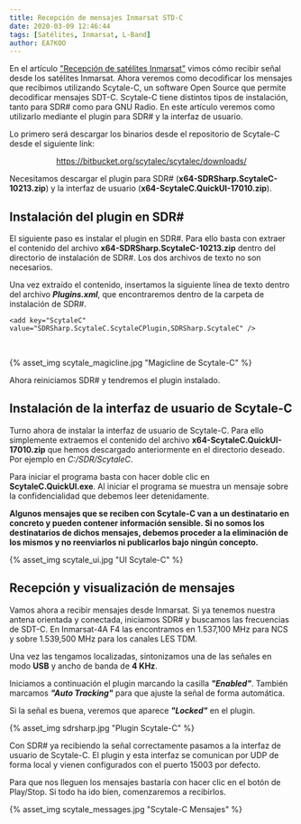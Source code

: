```yaml
---
title: Recepción de mensajes Inmarsat STD-C
date: 2020-03-09 12:46:44
tags: [Satélites, Inmarsat, L-Band]
author: EA7KOO
---
```


En el artículo ["Recepción de satélites Inmarsat"](https://sdr-es.com/2020/03/06/recepcion-inmarsat/) vimos cómo recibir señal desde los satélites Inmarsat. Ahora veremos como decodificar los mensajes que recibimos utilizando Scytale-C, un software Open Source que permite decodificar mensajes SDT-C.
Scytale-C tiene distintos tipos de instalación, tanto para SDR# como para GNU Radio. En este artículo veremos como utilizarlo mediante el plugin para SDR# y la interfaz de usuario.

<!-- more -->

Lo primero será descargar los binarios desde el repositorio de Scytale-C desde el siguiente link:

[<center>https://bitbucket.org/scytalec/scytalec/downloads/</center>](https://bitbucket.org/scytalec/scytalec/downloads/)

Necesitamos descargar el plugin para SDR# (**x64-SDRSharp.ScytaleC-10213.zip**) y la interfaz de usuario (**x64-ScytaleC.QuickUI-17010.zip**).

## Instalación del plugin en SDR#

El siguiente paso es instalar el plugin en SDR#. Para ello basta con extraer el contenido del archivo **x64-SDRSharp.ScytaleC-10213.zip** dentro del directorio de instalación de SDR#. Los dos archivos de texto no son necesarios.

Una vez extraído el contenido, insertamos la siguiente línea de texto dentro del archivo _**Plugins.xml**_, que encontraremos dentro de la carpeta de instalación de SDR#.

```
<add key="ScytaleC" value="SDRSharp.ScytaleC.ScytaleCPlugin,SDRSharp.ScytaleC" />
```
</br>

{% asset_img scytale_magicline.jpg "Magicline de Scytale-C" %}

Ahora reiniciamos SDR# y tendremos el plugin instalado.


## Instalación de la interfaz de usuario de Scytale-C

Turno ahora de instalar la interfaz de usuario de Scytale-C. Para ello simplemente extraemos el contenido del archivo **x64-ScytaleC.QuickUI-17010.zip** que hemos descargado anteriormente en el directorio deseado. Por ejemplo en *C:/SDR/ScytaleC*.

Para iniciar el programa basta con hacer doble clic en **ScytaleC.QuickUI.exe**. Al iniciar el programa se muestra un mensaje sobre la confidencialidad que debemos leer detenidamente.

**Algunos mensajes que se reciben con Scytale-C van a un destinatario en concreto y pueden contener información sensible. Si no somos los destinatarios de dichos mensajes, debemos proceder a la eliminación de los mismos y no reenviarlos ni publicarlos bajo ningún concepto.**

{% asset_img scytale_ui.jpg "UI Scytale-C" %}

## Recepción y visualización de mensajes

Vamos ahora a recibir mensajes desde Inmarsat. Si ya tenemos nuestra antena orientada y conectada, iniciamos SDR# y buscamos las frecuencias de SDT-C. En Inmarsat-4A F4 las encontramos en 1.537,100 MHz para NCS y sobre 1.539,500 MHz para los canales LES TDM.

Una vez las tengamos localizadas, sintonizamos una de las señales en modo **USB** y ancho de banda de **4 KHz**.

Iniciamos a continuación el plugin marcando la casilla _**"Enabled"**_. También marcamos _**"Auto Tracking"**_ para que ajuste la señal de forma automática.

Si la señal es buena, veremos que aparece _**"Locked"**_ en el plugin.

{% asset_img sdrsharp.jpg "Plugin Scytale-C" %}

Con SDR# ya recibiendo la señal correctamente pasamos a la interfaz de usuario de Scytale-C. El plugin y esta interfaz se comunican por UDP de forma local y vienen configurados con el puerto 15003 por defecto.

Para que nos lleguen los mensajes bastaría con hacer clic en el botón de Play/Stop. Si todo ha ido bien, comenzaremos a recibirlos.

{% asset_img scytale_messages.jpg "Scytale-C Mensajes" %}
